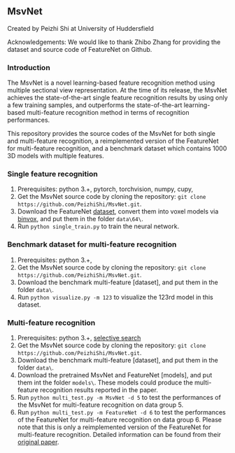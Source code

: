 ## MsvNet
Created by Peizhi Shi at University of Huddersfield

Acknowledgements: We would like to thank Zhibo Zhang for providing the dataset and source code of FeatureNet on Github. 

### Introduction

The MsvNet is a novel learning-based feature recognition method using multiple sectional view representation. At the time of its release, the MsvNet achieves the state-of-the-art single feature recognition results by using only a few training samples, and outperforms the state-of-the-art learning-based multi-feature recognition method in terms of recognition performances.

This repository provides the source codes of the MsvNet for both single and multi-feature recognition, a reimplemented version of the FeatureNet for multi-feature recognition, and a benchmark dataset which contains 1000 3D models with multiple features.


### Single feature recognition

1. Prerequisites: python 3.+, pytorch, torchvision, numpy, cupy, 
2. Get the MsvNet source code by cloning the repository: `git clone https://github.com/PeizhiShi/MsvNet.git`.
3. Download the FeatureNet [dataset](https://github.com/madlabub/Machining-feature-dataset), convert them into voxel models via [binvox](https://www.patrickmin.com/binvox/), and put them in the folder `data\64\`.
4. Run `python single_train.py` to train the neural network.


### Benchmark dataset for multi-feature recognition

1. Prerequisites: python 3.+, 
2. Get the MsvNet source code by cloning the repository: `git clone https://github.com/PeizhiShi/MsvNet.git`.
3. Download the benchmark multi-feature [dataset], and put them in the folder `data\`.
4. Run `python visualize.py -m 123` to visualize the 123rd model in this dataset.


### Multi-feature recognition

1. Prerequisites: python 3.+, [selective search](https://github.com/AlpacaDB/selectivesearch)
2. Get the MsvNet source code by cloning the repository: `git clone https://github.com/PeizhiShi/MsvNet.git`.
3. Download the benchmark multi-feature [dataset], and put them in the folder `data\`.
4. Download the pretrained MsvNet and FeatureNet [models], and put them int the folder `models\`. These models could produce the multi-feature recognition results reported in the paper.
5. Run `python multi_test.py -m MsvNet -d 5` to test the performances of the MsvNet for multi-feature recognition on data group 5.
6. Run `python multi_test.py -m FeatureNet -d 6` to test the performances of the FeatureNet for multi-feature recognition on data group 6. Please note that this is only a reimplemented version of the FeatureNet for multi-feature recognition. Detailed information can be found from their [original paper](https://doi.org/10.1016/j.cad.2018.03.006).
